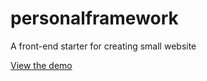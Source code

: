 # personalframework
A front-end starter for creating small website

[View the demo](https://hannguyen29.github.io/personalframework/)